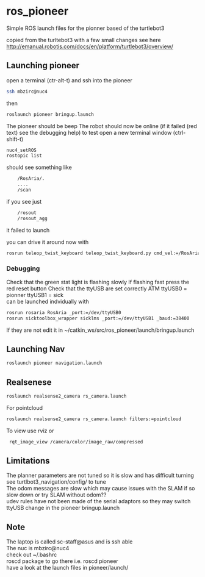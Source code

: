 # ros_pioneer
Simple ROS launch files for the pionner based of the turtlebot3

copied from the turltebot3 with a few small changes see here
http://emanual.robotis.com/docs/en/platform/turtlebot3/overview/

## Launching pioneer
open a terminal (ctr-alt-t) and ssh into the pioneer
```bash
ssh mbzirc@nuc4
```
then 
```bash
roslaunch pioneer bringup.launch
```
The pioneer should be beep
The robot should now be online (if it failed (red text) see the debugging help)
to test open a new terminal window (ctrl-shift-t)
```bash
nuc4_setROS
rostopic list
```
should see something like
```bash
    /RosAria/.
    ....
    /scan
```
if you see just
```bash
    /rosout
    /rosout_agg
```
it failed to launch

you can drive it around now with 
```bash
rosrun teleop_twist_keyboard teleop_twist_keyboard.py cmd_vel:=/RosAria/cmd_vel 
```

### Debugging
Check that the green stat light is flashing slowly 
If flashing fast press the red reset button 
Check that the ttyUSB are set correctly ATM ttyUSB0 = pionner ttyUSB1 = sick    
can be launched indvidually with    
```bash
rosrun rosaria RosAria _port:=/dev/ttyUSB0 
rosrun sicktoolbox_wrapper sicklms _port:=/dev/ttyUSB1 _baud:=38400 
```
If they are not edit it in ~/catkin_ws/src/ros_pioneer/launch/bringup.launch
    
## Launching Nav
```bash
roslaunch pioneer navigation.launch
```

## Realsenese
```bash
roslaunch realsense2_camera rs_camera.launch 
```
For pointcloud
```bash
roslaunch realsense2_camera rs_camera.launch filters:=pointcloud 
```
To view use rviz or 
```bash
 rqt_image_view /camera/color/image_raw/compressed
```

## Limitations
The planner parameters are not tuned so it is slow and has difficult turning see turtlbot3_navigation/config/ to tune  
The odom messages are slow which may cause issues with the SLAM if so slow down or try SLAM without odom??  
udev rules have not been made of the serial adaptors so they may switch ttyUSB change in the pioneer bringup.launch  

## Note 
The laptop is called sc-staff@asus and is ssh able  
The nuc is mbzirc@nuc4  
check out ~/.bashrc   
roscd package to go there i.e. roscd pioneer  
have a look at the launch files in pioneer/launch/  
    

